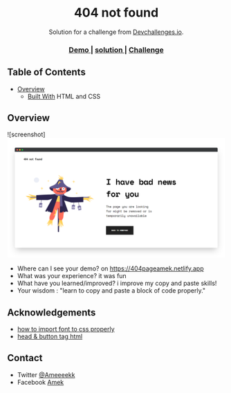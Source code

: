 <!-- Please update value in the {}  -->

<h1 align="center">404 not found</h1>

<div align="center">
   Solution for a challenge from  <a href="http://devchallenges.io" target="_blank">Devchallenges.io</a>.
</div>

<div align="center">
  <h3>
    <a href="https://404pageamek.netlify.app/">
      Demo
    </a>
   <span> | <span>
      <a href="https://devchallenges.io/solutions/tGqojK5op3npG74BeB0T">
         solution
      </a>
   <span> | <span>
    <a href="https://devchallenges.io/challenges/wBunSb7FPrIepJZAg0sY">
      Challenge
    </a>
  </h3>
</div>

<!-- TABLE OF CONTENTS -->

## Table of Contents

- [Overview](#overview)
  - [Built With](#built-with)
      HTML and CSS

      

<!-- OVERVIEW -->

## Overview

![screenshot] <img src='screely-1632635310066.png'>



- Where can I see your demo?
      on https://404pageamek.netlify.app
- What was your experience?
      it was fun
- What have you learned/improved? 
      i improve my copy and paste skills!
- Your wisdom : "learn to copy and paste a block of code properly." 


## Acknowledgements

<!-- This section should list any articles or add-ons/plugins that helps you to complete the project. This is optional but it will help you in the future. For exmpale -->

- [how to import font to css properly](https://stackoverflow.com/questions/11737168/how-to-import-fonts-in-css)
- [head & button tag html](w3schools.com)

## Contact

- Twitter [@Ameeeekk](https://twitter.com/Ameeeekk})
- Facebook [Amek](https://www.facebook.com/ameeek.code/)
